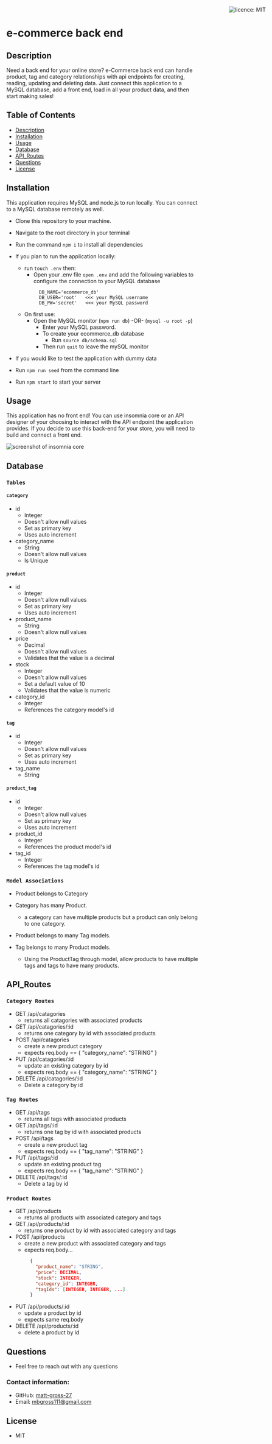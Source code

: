 # e-commerce back end

<div style="position: absolute; top: 22px; right: 50px">

![licence: MIT](https://img.shields.io/badge/license-MIT-blue)
</div>

## Description
Need a back end for your online store? e-Commerce back end can handle product, tag and category relationships with api endpoints for creating, reading, updating and deleting data. Just connect this application to a MySQL database, add a front end, load in all your product data, and then start making sales!


## Table of Contents
  - [Description](#description)
  - [Installation](#installation)
  - [Usage](#usage)
  - [Database](#database)
  - [API_Routes](#API_Routes)
  - [Questions](#questions)
  - [License](#license)

<a href = "#installation"></a>

## Installation
This application requires MySQL and node.js to run locally. You can connect to a MySQL database remotely as well.

- Clone this repository to your machine. 
- Navigate to the root directory in your terminal
- Run the command ```npm i``` to install all dependencies
- If you plan to run the application locally:
  - run ```touch .env``` then:
    - Open your .env file ```open .env``` and add the following variables to configure the connection to your MySQL database
      ```
        DB_NAME='ecommerce_db'
        DB_USER='root'   <<< your MySQL username
        DB_PW='secret'   <<< your MySQL password
      ```
  - On first use:
    - Open the MySQL monitor (```npm run db```) -OR- (```mysql -u root -p```)
      - Enter your MySQL password.
      - To create your ecommerce_db database
        - Run ```source db/schema.sql```
      - Then run ```quit``` to leave the mySQL monitor 
- If you would like to test the application with dummy data
- Run ```npm run seed``` from the command line

- Run ```npm start``` to start your server

## Usage
This application has no front end! You can use insomnia core or an API designer of your choosing to interact with the API endpoint the application provides. If you decide to use this back-end for your store, you will need to build and connect a front end.

![screenshot of insomnia core](./assets/screenshot.png)

## Database
### `Tables`
#### `category`
- id
  - Integer
  - Doesn't allow null values
  - Set as primary key
  - Uses auto increment
- category_name
  - String
  - Doesn't allow null values
  - Is Unique

#### `product`
- id
  - Integer
  - Doesn't allow null values
  - Set as primary key
  - Uses auto increment
- product_name
  - String
  - Doesn't allow null values
- price
  - Decimal
  - Doesn't allow null values
  - Validates that the value is a decimal
- stock
  - Integer
  - Doesn't allow null values
  - Set a default value of 10
  - Validates that the value is numeric
- category_id
  - Integer
  - References the category model's id

#### `tag`
- id
  - Integer
  - Doesn't allow null values
  - Set as primary key
  - Uses auto increment
- tag_name
  - String

#### `product_tag`
  - id
    - Integer
    - Doesn't allow null values
    - Set as primary key
    - Uses auto increment
- product_id
  - Integer
  - References the product model's id
- tag_id
  - Integer
  - References the tag model's id

### `Model Associations`

- Product belongs to Category
- Category has many Product.
  - a category can have multiple products but a product can only belong to one category.


- Product belongs to many Tag models. 
- Tag belongs to many Product models.
  - Using the ProductTag through model, allow products to have multiple tags and tags to have many products.

## API_Routes

### ```Category Routes```
- GET /api/catagories
  - returns all catagories with associated products
- GET /api/catagories/:id
  - returns one category by id with associated products
- POST /api/catagories
  - create a new product category
  - expects req.body == { "category_name": "STRING" }
- PUT /api/catagories/:id
  - update an existing category by id
  - expects req.body == { "category_name": "STRING" }
- DELETE /api/catagories/:id
  - Delete a category by id

### ```Tag Routes```
- GET /api/tags
  - returns all tags with associated products
- GET /api/tags/:id
  - returns one tag by id with associated products
- POST /api/tags
  - create a new product tag
  - expects req.body == { "tag_name": "STRING" }
- PUT /api/tags/:id
  - update an existing product tag
  - expects req.body == { "tag_name": "STRING" }
- DELETE /api/tags/:id
  - Delete a tag by id

### ```Product Routes```
- GET /api/products
  - returns all products with associated category and tags
- GET /api/products/:id
  - returns one product by id with associated category and tags
- POST /api/products
  - create a new product with associated category and tags
  - expects req.body...
    ```json
      {
        "product_name": "STRING",
        "price": DECIMAL,
        "stock": INTEGER,
        "category_id": INTEGER,
        "tagIds": [INTEGER, INTEGER, ...]
      }
    ```
- PUT /api/products/:id
  - update a product by id
  - expects same req.body
- DELETE /api/products/:id
  - delete a product by id


## Questions

- Feel free to reach out with any questions

### Contact information:
- GitHub: [matt-gross-27](https://www.github.com/matt-gross-27)
- Email: [mbgross111@gmail.com](mailto:mbgross111@gmail.com)


## License
- MIT